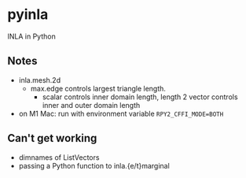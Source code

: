 # pyinla

INLA in Python

## Notes

- inla.mesh.2d
  - max.edge controls largest triangle length.
    - scalar controls inner domain length, length 2 vector controls inner and outer domain length
- on M1 Mac: run with environment variable `RPY2_CFFI_MODE=BOTH`

## Can't get working

- dimnames of ListVectors
- passing a Python function to inla.{e/t}marginal
